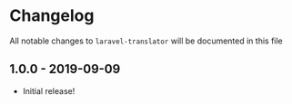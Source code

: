 # Changelog

All notable changes to `laravel-translator` will be documented in this file

## 1.0.0 - 2019-09-09

- Initial release!

